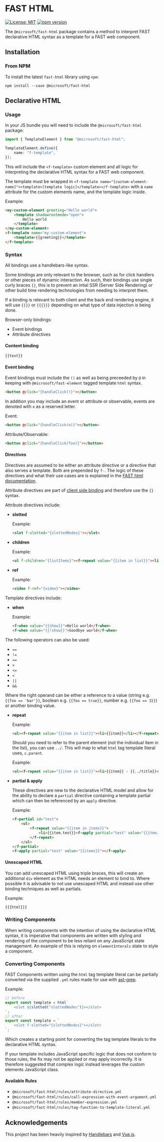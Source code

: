 # FAST HTML

[![License: MIT](https://img.shields.io/badge/License-MIT-yellow.svg)](https://opensource.org/licenses/MIT)
[![npm version](https://badge.fury.io/js/%40microsoft%2Ffast-html.svg)](https://badge.fury.io/js/%40microsoft%2Ffast-html)

The `@microsoft/fast-html` package contains a method to interpret FAST declarative HTML syntax as a template for a FAST web component.

## Installation

### From NPM

To install the latest `fast-html` library using `npm`:

```shell
npm install --save @microsoft/fast-html
```

## Declarative HTML

### Usage

In your JS bundle you will need to include the `@microsoft/fast-html` package:

```typescript
import { TemplateElement } from "@microsoft/fast-html";

TemplateElement.define({
    name: "f-template",
});
```

This will include the `<f-template>` custom element and all logic for interpreting the declarative HTML syntax for a FAST web component.

The template must be wrapped in `<f-template name="[custom-element-name]"><template>[template logic]</template></f-template>` with a `name` attribute for the custom elements name, and the template logic inside.

Example:
```html
<my-custom-element greeting="Hello world">
    <template shadowrootmode="open">
        Hello world
    </template>
</my-custom-element>
<f-template name="my-custom-element">
    <template>{{greeting}}</template>
</f-template>
```

### Syntax

All bindings use a handlebars-like syntax.

Some bindings are only relevant to the browser, such as for click handlers or other pieces of dynamic interaction. As such, their bindings use single curly braces `{}`, this is to prevent an intial SSR (Server Side Rendering) or other build time rendering technologies from needing to interpret them.

If a binding is relevant to both client and the back end rendering engine, it will use `{{}}` or `{{{}}}` depending on what type of data injection is being done.

Browser-only bindings:
- Event bindings
- Attribute directives

#### Content binding

```html
{{text}}
```

#### Event binding

Event bindings must include the `()` as well as being preceeded by `@` in keeping with `@microsoft/fast-element` tagged template `html` syntax.

```html
<button @click="{handleClick()}"></button>
```

In addition you may include an event or attribute or observable, events are denoted with `e` as a reserved letter.

Event:
```html
<button @click="{handleClick(e)}"></button>
```

Attribute/Observable:
```html
<button @click="{handleClick(foo)}"></button>
```

#### Directives

Directives are assumed to be either an attribute directive or a directive that also serves a template. Both are prepended by `f-`. The logic of these directives and what their use cases are is explained in the [FAST html documentation](https://fast.design/docs/getting-started/html-directives).

Attribute directives are part of [client side binding](#syntax) and therefore use the `{}` syntax.

Attribute directives include:
- **slotted**

    Example:
    ```html
    <slot f-slotted="{slottedNodes}"></slot>
    ```

- **children**

    Example:
    ```html
    <ul f-children="{listItems}"><f-repeat value="{{item in list}}"><li>{{item}}</li></f-repeat></ul>
    ```

- **ref**

    Example:
    ```html
    <video f-ref="{video}"></video>
    ```

Template directives include:
- **when**

    Example:
    ```html
    <f-when value="{{show}}">Hello world</f-when>
    <f-when value="{{!show}}">Goodbye world</f-when>
    ```

The following operators can also be used:
- `==`
- `!=`
- `>=`
- `>`
- `<=`
- `<`
- `||`
- `&&`

Where the right operand can be either a reference to a value (string e.g. `{{foo == 'bar'}}`, boolean e.g. `{{foo == true}}`, number e.g. `{{foo == 3}}`) or another binding value.

- **repeat**

    Example:
    ```html
    <ul><f-repeat value="{{item in list}}"><li>{{item}}</li></f-repeat></ul>
    ```

    Should you need to refer to the parent element (not the individual item in the list), you can use `../`. This will map to what `html` tag template literal uses, `c.parent`.

    Example:
    ```html
    <ul><f-repeat value="{{item in list}}"><li>{{item}} - {{../title}}</li></f-repeat></ul>
    ```

- **partial & apply**

    These directives are new to the declarative HTML model and allow for the ability to declare a `partial` directive containing a template partial which can then be referenced by an `apply` directive.

    Example:
    ```html
    <f-partial id="test">
        <ul>
            <f-repeat value="{{item in items}}">
                <li>{{item.text}}<f-apply partial="test" value="{{item.items}}"></f-apply></li>
            </f-repeat>
        </ul>
    </f-partial>
    <f-apply partial="test" value="{{items}}"></f-apply>
    ```

#### Unescaped HTML

You can add unescaped HTML using triple braces, this will create an additional `div` element as the HTML needs an element to bind to. Where possible it is advisable to not use unescaped HTML and instead use other binding techniques as well as partials.

Example:
```html
{{{html}}}
```

### Writing Components

When writing components with the intention of using the declarative HTML syntax, it is imperative that components are written with styling and rendering of the component to be less reliant on any JavaScript state management. An example of this is relying on `elementInterals` state to style a component.

### Converting Components

FAST Components written using the `html` tag template literal can be partially converted via the supplied `.yml` rules made for use with [ast-grep](https://ast-grep.github.io/).

Example:

```ts
// before
export const template = html`
    <slot ${slotted("slottedNodes")}></slot>
`;
// after
export const template = `
    <slot f-slotted="{slottedNodes}"></slot>
`;
```

Which creates a starting point for converting the tag template literals to the declarative HTML syntax.

If your template includes JavaScript specific logic that does not conform to those rules, the fix may not be applied or may apply incorrectly. It is therefore suggested that complex logic instead leverages the custom elements JavaScript class.

#### Available Rules

- `@microsoft/fast-html/rules/attribute-directive.yml`
- `@microsoft/fast-html/rules/call-expression-with-event-argument.yml`
- `@microsoft/fast-html/rules/member-expression.yml`
- `@microsoft/fast-html/rules/tag-function-to-template-literal.yml`

## Acknowledgements

This project has been heavily inspired by [Handlebars](https://handlebarsjs.com/) and [Vue.js](https://vuejs.org/).